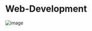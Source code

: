 # Web-Development
![image](https://github.com/shubhampalav2/Web-Development/assets/87655660/1908e1e6-9f6e-4f49-b36f-4a5a7300995b)
